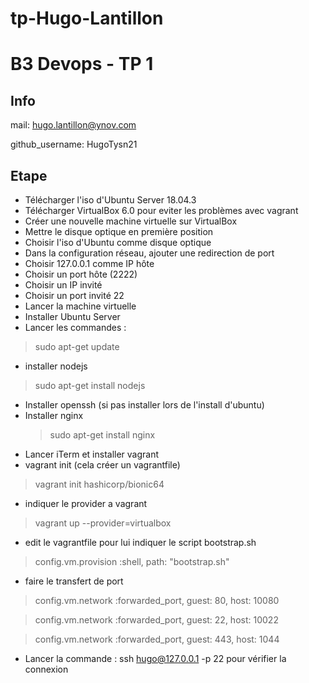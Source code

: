 # tp-Hugo-Lantillon
# B3 Devops - TP 1
## Info
mail: hugo.lantillon@ynov.com

github_username: HugoTysn21

## Etape 
- Télécharger l'iso d'Ubuntu Server 18.04.3
- Télécharger VirtualBox 6.0 pour eviter les problèmes avec vagrant
- Créer une nouvelle machine virtuelle sur VirtualBox
- Mettre le disque optique en première position
- Choisir l'iso d'Ubuntu comme disque optique
- Dans la configuration réseau, ajouter une redirection de port
- Choisir 127.0.0.1 comme IP hôte 
- Choisir un port hôte (2222)
- Choisir un IP invité
- Choisir un port invité 22
- Lancer la machine virtuelle
- Installer Ubuntu Server
- Lancer les commandes :
 > sudo apt-get update
- installer nodejs
 > sudo apt-get install nodejs
- Installer openssh (si pas installer lors de l'install d'ubuntu)
- Installer nginx
  >sudo apt-get install nginx
- Lancer iTerm et installer vagrant 
-  vagrant init (cela créer un vagrantfile)
 > vagrant init hashicorp/bionic64
 - indiquer le provider a vagrant
 > vagrant up --provider=virtualbox
- edit le vagrantfile pour lui indiquer le script bootstrap.sh
 >config.vm.provision :shell, path: "bootstrap.sh"
- faire le transfert de port
 >config.vm.network :forwarded_port, guest: 80, host: 10080

 >config.vm.network :forwarded_port, guest: 22, host: 10022

 >config.vm.network :forwarded_port, guest: 443, host: 1044

- Lancer la commande : ssh hugo@127.0.0.1 -p 22 pour vérifier la connexion
